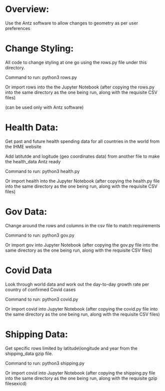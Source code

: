 # Overview:

Use the Antz software to allow changes to geometry as per user preferences


# Change Styling:

All code to change styling at one go using the rows.py file under this directory.

Command to run: python3 rows.py

Or import rows into the the Jupyter Notebook (after copying the rows.py into the same directory as the one being run, along with the requisite CSV files)

(can be used only with Antz software)


# Health Data:

Get past and future health spending data for all countries in the world from the IHME website

Add latitutde and logitude (geo coordinates data) from another file to make the health_data Antz ready

Command to run: python3 health.py

Or import health into the Jupyter Notebook (after copying the health.py file into the same directory as the one being run, along with the requisite CSV files)


# Gov Data:

Change around the rows and columns in the csv file to match requirements

Command to run: python3 gov.py

Or import gov into Jupyter Notebook (after copying the gov.py file into the same directory as the one being run, along with the requisite CSV files)

# Covid Data

Look through world data and work out the day-to-day growth rate per country of confirmed Covid cases

Command to run: python3 covid.py

Or import covid into Jupyter Notebook (after copying the covid.py file into the same directory as the one being run, along with the requisite CSV files)


# Shipping Data:

Get specific rows limited by latitude\longitude and year from the shipping_data gzip file.

Command to run: python3 shipping.py

Or import covid into Jupyter Notebook (after copying the shipping.py file into the same directory as the one being run, along with the requisite gzip filesexicd)



